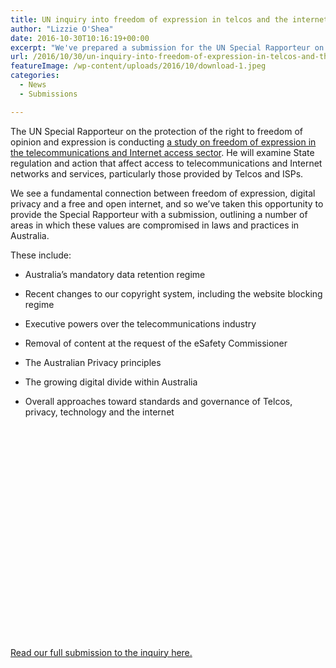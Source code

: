 ```yaml
---
title: UN inquiry into freedom of expression in telcos and the internet
author: "Lizzie O'Shea"
date: 2016-10-30T10:16:19+00:00
excerpt: "We've prepared a submission for the UN Special Rapporteur on the protection of the right to freedom of opinion and expression, who is currently conducting a study on freedom of expression in the telecommunications and Internet access sector."
url: /2016/10/30/un-inquiry-into-freedom-of-expression-in-telcos-and-the-internet/
featureImage: /wp-content/uploads/2016/10/download-1.jpeg
categories:
  - News
  - Submissions

---
```

The UN Special Rapporteur on the protection of the right to freedom of opinion and expression is conducting [a study on freedom of expression in the telecommunications and Internet access sector][1]. He will examine State regulation and action that affect access to telecommunications and Internet networks and services, particularly those provided by Telcos and ISPs.

<span style="font-weight: 400;">We see a fundamental connection between freedom of expression, digital privacy and a free and open internet, and so we&#8217;ve taken this opportunity to provide the Special Rapporteur with a submission, outlining a number of areas in which these values are compromised in laws and practices in Australia.</span>

These include:

  * Australia&#8217;s mandatory data retention regime

  * Recent changes to our copyright system, including the website blocking regime

  * Executive powers over the telecommunications industry

  * Removal of content at the request of the eSafety Commissioner

  * The Australian Privacy principles

  * The growing digital divide within Australia

  * Overall approaches toward standards and governance of Telcos, privacy, technology and the internet

<div data-configid="29076025/47068581" style="width:100%; height:340px;" class="issuuembed">
</div>



[Read our full submission to the inquiry here.][2]

 [1]: http://www.ohchr.org/EN/Issues/FreedomOpinion/Pages/Telecommunications.aspx
 [2]: /wp-content/uploads/2016/10/Digital-Rights-Watch-OHCHR-Telco-Internet-Freedom-Inquiry.pdf